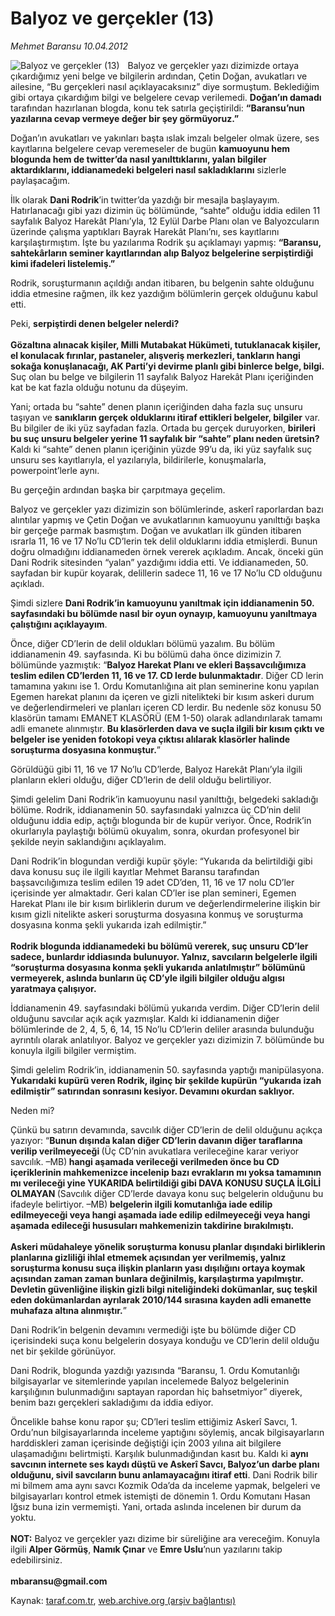 # Balyoz ve gerçekler (13)

*Mehmet Baransu 10.04.2012*

<div class="yazi"><img align="left" alt="Balyoz ve gerçekler (13)" border="0" src="http://www.taraf.com.tr/fotoraflar/makaleler/balyoz-ve-gercekler-13_1947_orijinal.jpg" style="border-right-width:10px; border-color:#FFFFFF"/><p>Balyoz ve gerçekler yazı dizimizde ortaya çıkardığımız yeni belge ve bilgilerin ardından, Çetin Doğan, avukatları ve ailesine, “Bu gerçekleri nasıl açıklayacaksınız” diye sormuştum. Beklediğim gibi ortaya çıkardığım bilgi ve belgelere cevap verilemedi. <b>Doğan’ın damadı</b> tarafından hazırlanan blogda, konu tek satırla geçiştirildi: <b>“Baransu’nun yazılarına cevap vermeye değer bir şey görmüyoruz.”</b></p>
<p>Doğan’ın avukatları ve yakınları başta ıslak imzalı belgeler olmak üzere, ses kayıtlarına belgelere cevap veremeseler de bugün <b>kamuoyunu hem blogunda hem de twitter’da nasıl yanılttıklarını, yalan bilgiler aktardıklarını, iddianamedeki belgeleri nasıl sakladıklarını</b> sizlerle paylaşacağım. </p>
<p>İlk olarak <b>Dani Rodrik</b>’in twitter’da yazdığı bir mesajla başlayayım. Hatırlanacağı gibi yazı dizimin üç bölümünde, “sahte” olduğu iddia edilen 11 sayfalık Balyoz Harekât Planı’yla, 12 Eylül Darbe Planı olan ve Balyozcuların üzerinde çalışma yaptıkları Bayrak Harekât Planı’nı, ses kayıtlarını karşılaştırmıştım. İşte bu yazılarıma Rodrik şu açıklamayı yapmış: <b>“Baransu, s</b><b>ahtekârların seminer kayıtlarından alıp Balyoz belgelerine serpiştirdiği kimi ifadeleri listelemiş.”</b></p>
<p>Rodrik, soruşturmanın açıldığı andan itibaren, bu belgenin sahte olduğunu iddia etmesine rağmen, ilk kez yazdığım bölümlerin gerçek olduğunu kabul etti. </p>
<p>Peki, <b>serpiştirdi denen belgeler nelerdi?<br/><br/></b><b>Gözaltına alınacak kişiler, Milli Mutabakat Hükümeti, tutuklanacak kişiler, el konulacak fırınlar, pastaneler, alışveriş merkezleri, tankların hangi sokağa konuşlanacağı, AK Parti’yi devirme planlı gibi binlerce belge, bilgi.</b> Suç olan bu belge ve bilgilerin 11 sayfalık Balyoz Harekât Planı içeriğinden kat be kat fazla olduğu notunu da düşeyim. </p>
<p>Yani; ortada bu “sahte” denen planın içeriğinden daha fazla suç unsuru taşıyan ve <b>sanıkların gerçek olduklarını itiraf ettikleri belgeler, bilgiler</b> var. Bu bilgiler de iki yüz sayfadan fazla. Ortada bu gerçek duruyorken, <b>birileri bu suç unsuru belgeler yerine 11 sayfalık bir “sahte” planı neden üretsin?</b> Kaldı ki “sahte” denen planın içeriğinin yüzde 99’u da, iki yüz sayfalık suç unsuru ses kayıtlarıyla, el yazılarıyla, bildirilerle, konuşmalarla, powerpoint’lerle aynı. </p>
<p>Bu gerçeğin ardından başka bir çarpıtmaya geçelim. </p>
<p>Balyoz ve gerçekler yazı dizimizin son bölümlerinde, askerî raporlardan bazı alıntılar yapmış ve Çetin Doğan ve avukatlarının kamuoyunu yanılttığı başka bir gerçeğe parmak basmıştım. Doğan ve avukatları ilk günden itibaren ısrarla 11, 16 ve 17 No’lu CD’lerin tek delil olduklarını iddia etmişlerdi. Bunun doğru olmadığını iddianameden örnek vererek açıkladım. Ancak, önceki gün Dani Rodrik sitesinden “yalan” yazdığımı iddia etti. Ve iddianameden, 50. sayfadan bir kupür koyarak, delillerin sadece 11, 16 ve 17 No’lu CD olduğunu açıkladı. </p>
<p>Şimdi sizlere <b>Dani Rodrik’in kamuoyunu yanıltmak için iddianamenin 50. sayfasındaki bu bölümde nasıl bir oyun oynayıp, kamuoyunu yanıltmaya çalıştığını açıklayayım</b>. </p>
<p>Önce, diğer CD’lerin de delil oldukları bölümü yazalım. Bu bölüm iddianamenin 49. sayfasında. Ki bu bölümü daha önce dizimizin 7. bölümünde yazmıştık: “<b>Balyoz Harekat Planı ve ekleri Başsavcılığımıza teslim edilen CD’lerden 11, 16 ve 17. CD lerde bulunmaktadır</b>. Diğer CD lerin tamamına yakını ise 1. Ordu Komutanlığına ait plan seminerine konu yapılan Egemen harekat planını da içeren ve gizli nitelikteki bir kısım askeri durum ve değerlendirmeleri ve planları içeren CD lerdir. Bu nedenle söz konusu 50 klasörün tamamı EMANET KLASÖRÜ (EM 1-50) olarak adlandırılarak tamamı adli emanete alınmıştır. <b>Bu klasörlerden dava ve suçla ilgili bir kısım çıktı ve belgeler ise yeniden fotokopi veya çıktısı alılarak klasörler halinde soruşturma dosyasına konmuştur.</b>” </p>
<p>Görüldüğü gibi 11, 16 ve 17 No’lu CD’lerde, Balyoz Harekât Planı’yla ilgili planların ekleri olduğu, diğer CD’lerin de delil olduğu belirtiliyor. </p>
<p>Şimdi gelelim Dani Rodrik’in kamuoyunu nasıl yanılttığı, belgedeki sakladığı bölüme. Rodrik, iddianamenin 50. sayfasındaki yalnızca üç CD’nin delil olduğunu iddia edip, açtığı blogunda bir de kupür veriyor. Önce, Rodrik’in okurlarıyla paylaştığı bölümü okuyalım, sonra, okurdan profesyonel bir şekilde neyin saklandığını açıklayalım. </p>
<p>Dani Rodrik’in blogundan verdiği kupür şöyle: “Yukarıda da belirtildiği gibi dava konusu suç ile ilgili kayıtlar Mehmet Baransu tarafından başsavcılığımıza teslim edilen 19 adet CD’den, 11, 16 ve 17 nolu CD’ler içerisinde yer almaktadır. Geri kalan CD’ler ise plan semineri, Egemen Harekat Planı ile bir kısım birliklerin durum ve değerlendirmelerine ilişkin bir kısım gizli nitelikte askeri soruşturma dosyasına konmuş ve soruşturma dosyasına konma şekli yukarıda izah edilmiştir.”<br/><br/><b>Rodrik blogunda iddianamedeki bu bölümü vererek, suç unsuru CD’ler sadece, bunlardır iddiasında bulunuyor. Yalnız, savcıların belgelerle ilgili “soruşturma dosyasına konma şekli yukarıda anlatılmıştır” bölümünü vermeyerek, aslında bunların üç CD’yle ilgili bilgiler olduğu algısı yaratmaya çalışıyor. </b></p>
<p>İddianamenin 49. sayfasındaki bölümü yukarıda verdim. Diğer CD’lerin delil olduğunu savcılar açık açık yazmışlar. Kaldı ki iddianamenin diğer bölümlerinde de 2, 4, 5, 6, 14, 15 No’lu CD’lerin deliler arasında bulunduğu ayrıntılı olarak anlatılıyor. Balyoz ve gerçekler yazı dizimizin 7. bölümünde bu konuyla ilgili bilgiler vermiştim. </p>
<p>Şimdi gelelim Rodrik’in, iddianamenin 50. sayfasında yaptığı manipülasyona. <b>Yukarıdaki kupürü veren Rodrik, ilginç bir şekilde kupürün “yukarıda izah edilmiştir” satırından sonrasını kesiyor. Devamını okurdan saklıyor.</b> </p>
<p>Neden mi?</p>
<p>Çünkü bu satırın devamında, savcılık diğer CD’lerin de delil olduğunu açıkça yazıyor: “<b>Bunun dışında kalan diğer CD’lerin davanın diğer taraflarına verilip verilmeyeceği </b>(Üç CD’nin avukatlara verileceğine karar veriyor savcılık. –MB)<b> hangi aşamada verileceği verilmeden önce bu CD içeriklerinin mahkemenizce incelenip bazı evrakların mı yoksa tamamının mı verileceği yine YUKARIDA belirtildiği gibi DAVA KONUSU SUÇLA İLGİLİ OLMAYAN </b>(Savcılık diğer CD’lerde davaya konu suç belgelerin olduğunu bu ifadeyle belirtiyor. –MB)<b> belgelerin ilgili komutanlığa iade edilip edilmeyeceği veya hangi aşamada iade edilip edilmeyeceği veya hangi aşamada edileceği hususuları mahkemenizin takdirine bırakılmıştı.<br/><br/></b><b>Askeri müdahaleye yönelik soruşturma konusu planlar dışındaki birliklerin planlarına gizliliği ihlal etmemek açısından yer verilmemiş, yalnız soruşturma konusu suça ilişkin planların yası dışılığını ortaya koymak açısından zaman zaman bunlara değinilmiş, karşılaştırma yapılmıştır. Devletin güvenliğine ilişkin gizli bilgi niteliğindeki dokümanlar, suç teşkil eden dokümanlardan ayrılarak 2010/144 sırasına kayden adli emanette muhafaza altına alınmıştır.</b>”</p>
<p>Dani Rodrik’in belgenin devamını vermediği işte bu bölümde diğer CD içerisindeki suça konu belgelerin dosyaya konduğu ve CD’lerin delil olduğu net bir şekilde görünüyor. </p>
<p>Dani Rodrik, blogunda yazdığı yazısında “Baransu, 1. Ordu Komutanlığı bilgisayarlar ve sitemlerinde yapılan incelemede Balyoz belgelerinin karşılığının bulunmadığını saptayan rapordan hiç bahsetmiyor” diyerek, benim bazı gerçekleri sakladığımı da iddia ediyor. </p>
<p>Öncelikle bahse konu rapor şu; CD’leri teslim ettiğimiz Askerî Savcı, 1. Ordu’nun bilgisayarlarında inceleme yaptığını söylemiş, ancak bilgisayarların harddiskleri zaman içerisinde değiştiği için 2003 yılına ait bilgilere ulaşamadığını belirtmişti. Karşılık bulunmadığından kasıt bu. Kaldı ki <b>aynı savcının internete ses kaydı düştü ve Askerî Savcı, Balyoz’un darbe planı olduğunu, sivil savcıların bunu anlamayacağını itiraf etti</b>. Dani Rodrik bilir mi bilmem ama aynı savcı Kozmik Oda’da da inceleme yapmak, belgeleri ve bilgisayarları kontrol etmek istemişti de dönemin 1. Ordu Komutanı Hasan Iğsız buna izin vermemişti. Yani, ortada aslında incelenen bir durum da yoktu.<br/><br/><b>NOT:</b> Balyoz ve gerçekler yazı dizime bir süreliğine ara vereceğim. Konuyla ilgili <b>Alper Görmüş</b>, <b>Namık Çınar</b> ve <b>Emre Uslu</b>’nun yazılarını takip edebilirsiniz.<br/><br/><b>mbaransu@gmail.com</b></p>
</div>

Kaynak: [taraf.com.tr](http://www.taraf.com.tr/mehmet-baransu/makale-balyoz-ve-gercekler-13.htm), [web.archive.org (arşiv bağlantısı)](http://web.archive.org/web/20131107060733/http://www.taraf.com.tr/mehmet-baransu/makale-balyoz-ve-gercekler-13.htm)
